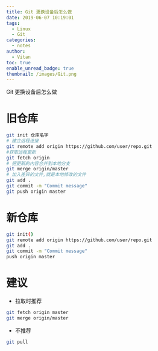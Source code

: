 ```yaml
---
title: Git 更换设备后怎么做
date: 2019-06-07 10:19:01
tags:
  - Linux
  - Git
categories:
  - notes
author:
  - Vitan
toc: true
enable_unread_badge: true
thumbnail: /images/Git.png
---
```

Git 更换设备后怎么做
<!--more-->
# 旧仓库
```bash
git init 仓库名字
# 建立远程连接
git remote add origin https://github.com/user/repo.git    
#获取远程更新
git fetch origin  
# 把更新的内容合并到本地分支
git merge origin/master 
# 加入差异的文件,就是本地修改的文件
git add . 
git commit -m "Commit message" 
git push origin master
```

# 新仓库
```bash
git init()
git remote add origin https://github.com/user/repo.git
git add .
git commit -m "Commit message"
push origin master
```

# 建议
- 拉取时推荐

```bash
git fetch origin master
git merge origin/master
```
- 不推荐

```bash
git pull
```
